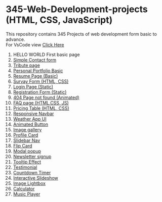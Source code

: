 # 345-Web-Development-projects (HTML, CSS, JavaScript)
This repository contains 345 Projects of web development form basic to advance. <br>
For VsCode view <a href="https://github1s.com/mdfaisalkhan/345-Web-Development-projects">Click Here</a>
1. HELLO WORLD First basic page<br>
2. <a href ="https://enchanting-choux-13ac08.netlify.app/" > Simple Contact form</a><br>
3. <a href = "https://celebrated-pony-787c42.netlify.app/">Tribute page</a><br>
4. <a href = "https://clever-tarsier-4d887b.netlify.app/">Personal Portfolio Basic </a> <br>
5. <a href ="https://sunny-cajeta-e47a73.netlify.app/">Resume Page (Basic)</a> <br>
6. <a href ="https://funny-cannoli-c4e29e.netlify.app/">Survay Form (HTML, CSS)</a> <br>
7. <a href ="https://merry-hotteok-181e17.netlify.app/">Login Page (Static)</a> <br>
8. <a href ="https://cheerful-stroopwafel-1a718d.netlify.app/">Registration Form (Static)</a> <br>
9.  <a href ="https://rad-kelpie-468e66.netlify.app/"> 404 Page not found (Animated)</a> <br>
10.  <a href ="https://unrivaled-fox-0280d7.netlify.app/">FAQ page (HTML,CSS, JS)</a> <br> 
11. <a href ="https://iridescent-stardust-6ce890.netlify.app/">Pricing Table (HTML, CSS)</a> <br> 
12. <a href ="https://marvelous-moxie-bd7615.netlify.app/">Responsive Navbar</a> <br>  
13. <a href ="https://singular-banoffee-fedf55.netlify.app/">Weather App UI</a> <br>  
14.  <a href ="https://stately-begonia-a5d02c.netlify.app/"> Animated Button</a> <br>
15.  <a href ="https://startling-axolotl-6b4aae.netlify.app/">Image gallery</a> <br> 
16. <a href ="https://capable-truffle-08b0dd.netlify.app/">Profile Card</a> <br>  
17. <a href ="https://strong-caramel-47193d.netlify.app/">Slidebar Nav</a> <br>  
17. <a href="https://lustrous-phoenix-2999bd.netlify.app/">Flip Card</a> <br>
18. <a href="https://dainty-piroshki-f5c771.netlify.app/">Modal popup</a><br>
19. <a href="https://papaya-narwhal-6ac063.netlify.app/">Newsletter signup</a><br>
20. <a href="https://ubiquitous-belekoy-a3d539.netlify.app/">Tooltip Effect</a><br>
21. <a href="https://vermillion-quokka-717e14.netlify.app/">Testimonial</a><br>  
22. <a href="https://superlative-beijinho-99f2eb.netlify.app/">Countdown Timer</a> <br> 
23. <a href="https://ornate-puppy-884233.netlify.app/">Interactive Slideshow</a> <br>
24. <a href="https://incredible-tarsier-eb348a.netlify.app/">Image Lightbox</a> <br>
25. <a href="https://mdfkcalculator.netlify.app/">Calculator</a>   <br>
26. <a href="https://musicplayermfk.netlify.app/">Music Player</a> <br>
